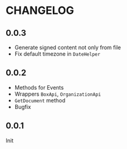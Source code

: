 # CHANGELOG

## 0.0.3

- Generate signed content not only from file
- Fix default timezone in `DateHelper`

## 0.0.2

- Methods for Events
- Wrappers `BoxApi`, `OrganizationApi`
- `GetDocument` method
- Bugfix

## 0.0.1

Init